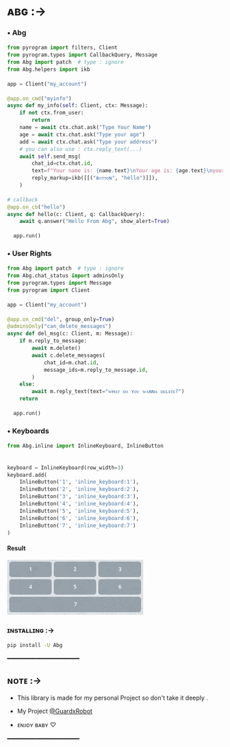# ᴀʙɢ :->
> 
### • Abg

```python
from pyrogram import filters, Client
from pyrogram.types import CallbackQuery, Message
from Abg import patch  # type : ignore
from Abg.helpers import ikb

app = Client("my_account")

@app.on_cmd("myinfo")
async def my_info(self: Client, ctx: Message):
    if not ctx.from_user:
        return
    name = await ctx.chat.ask("Type Your Name")
    age = await ctx.chat.ask("Type your age")
    add = await ctx.chat.ask("Type your address")
    # you can also use : ctx.reply_text(...)
    await self.send_msg(
        chat_id=ctx.chat.id,
        text=f"Your name is: {name.text}\nYour age is: {age.text}\nyour address is: {add.text}",
        reply_markup=ikb([[("ʙᴜᴛᴛᴏɴ", "hello")]]),
    )

# callback 
@app.on_cb("hello")
async def hello(c: Client, q: CallbackQuery):
    await q.answer("Hello From Abg", show_alert=True)

  app.run()
```
>
### • User Rights 

```python
from Abg import patch  # type : ignore
from Abg.chat_status import adminsOnly
from pyrogram.types import Message
from pyrogram import Client

app = Client("my_account")

@app.on_cmd("del", group_only=True)
@adminsOnly("can_delete_messages")
async def del_msg(c: Client, m: Message):
    if m.reply_to_message:
        await m.delete()
        await c.delete_messages(
            chat_id=m.chat.id,
            message_ids=m.reply_to_message.id,
        )
    else:
        await m.reply_text(text="ᴡʜᴀᴛ ᴅᴏ ʏᴏᴜ ᴡᴀɴɴᴀ ᴅᴇʟᴇᴛᴇ?")
    return
  
  app.run()
```


>
### • Keyboards

```python
from Abg.inline import InlineKeyboard, InlineButton


keyboard = InlineKeyboard(row_width=3)
keyboard.add(
    InlineButton('1', 'inline_keyboard:1'),
    InlineButton('2', 'inline_keyboard:2'),
    InlineButton('3', 'inline_keyboard:3'),
    InlineButton('4', 'inline_keyboard:4'),
    InlineButton('5', 'inline_keyboard:5'),
    InlineButton('6', 'inline_keyboard:6'),
    InlineButton('7', 'inline_keyboard:7')
)
```

#### Result

<p><img src="https://raw.githubusercontent.com/Abishnoi69/Abg/master/doce/images/add_inline_button.png" alt="add_inline_button"></p>


### ɪɴsᴛᴀʟʟɪɴɢ :->

```bash
pip install -U Abg
```

━━━━━━━━━━━━━━━━━━━━
## ɴᴏᴛᴇ :->

- This library is made for my personal Project so don't take it deeply .
- My Project [@GuardxRobot](https://t.me/GuardxRobot) 

- ᴇɴᴊᴏʏ ʙᴀʙʏ ♡ 

━━━━━━━━━━━━━━━━━━━━ 

